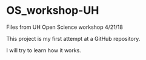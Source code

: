 # OS_workshop-UH
Files from UH Open Science workshop 4/21/18

This project is my first attempt at a GitHub repository.

I will try to learn how it works.
